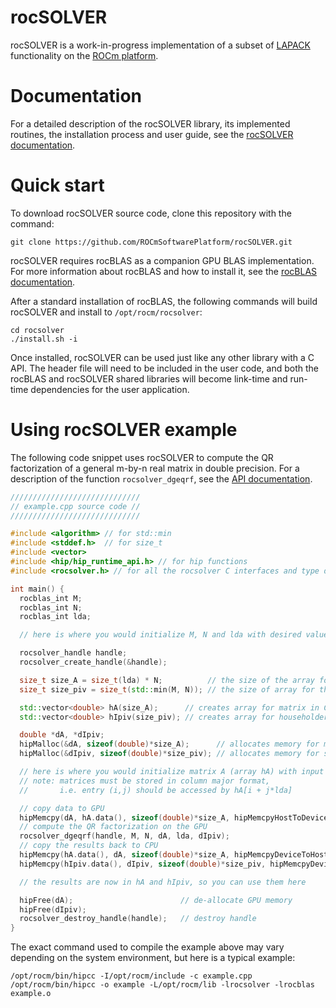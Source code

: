 # rocSOLVER

rocSOLVER is a work-in-progress implementation of a subset of [LAPACK][1]
functionality on the [ROCm platform][2].

# Documentation

For a detailed description of the rocSOLVER library, its implemented routines,
the installation process and user guide, see the [rocSOLVER documentation][3].

# Quick start

To download rocSOLVER source code, clone this repository with the command:

    git clone https://github.com/ROCmSoftwarePlatform/rocSOLVER.git

rocSOLVER requires rocBLAS as a companion GPU BLAS implementation. For
more information about rocBLAS and how to install it, see the
[rocBLAS documentation][4].

After a standard installation of rocBLAS, the following commands will build
rocSOLVER and install to `/opt/rocm/rocsolver`:

    cd rocsolver
    ./install.sh -i

Once installed, rocSOLVER can be used just like any other library with a C API.
The header file will need to be included in the user code, and both the rocBLAS
and rocSOLVER shared libraries will become link-time and run-time dependencies
for the user application.

# Using rocSOLVER example

The following code snippet uses rocSOLVER to compute the QR factorization of a
general m-by-n real matrix in double precision. For a description of the
function `rocsolver_dgeqrf`, see the [API documentation][5].

```cpp
/////////////////////////////
// example.cpp source code //
/////////////////////////////

#include <algorithm> // for std::min
#include <stddef.h>  // for size_t
#include <vector>
#include <hip/hip_runtime_api.h> // for hip functions
#include <rocsolver.h> // for all the rocsolver C interfaces and type declarations

int main() {
  rocblas_int M;
  rocblas_int N;
  rocblas_int lda;

  // here is where you would initialize M, N and lda with desired values

  rocsolver_handle handle;
  rocsolver_create_handle(&handle);

  size_t size_A = size_t(lda) * N;          // the size of the array for the matrix
  size_t size_piv = size_t(std::min(M, N)); // the size of array for the Householder scalars

  std::vector<double> hA(size_A);      // creates array for matrix in CPU
  std::vector<double> hIpiv(size_piv); // creates array for householder scalars in CPU

  double *dA, *dIpiv;
  hipMalloc(&dA, sizeof(double)*size_A);      // allocates memory for matrix in GPU
  hipMalloc(&dIpiv, sizeof(double)*size_piv); // allocates memory for scalars in GPU

  // here is where you would initialize matrix A (array hA) with input data
  // note: matrices must be stored in column major format,
  //       i.e. entry (i,j) should be accessed by hA[i + j*lda]

  // copy data to GPU
  hipMemcpy(dA, hA.data(), sizeof(double)*size_A, hipMemcpyHostToDevice);
  // compute the QR factorization on the GPU
  rocsolver_dgeqrf(handle, M, N, dA, lda, dIpiv);
  // copy the results back to CPU
  hipMemcpy(hA.data(), dA, sizeof(double)*size_A, hipMemcpyDeviceToHost);
  hipMemcpy(hIpiv.data(), dIpiv, sizeof(double)*size_piv, hipMemcpyDeviceToHost);

  // the results are now in hA and hIpiv, so you can use them here

  hipFree(dA);                        // de-allocate GPU memory
  hipFree(dIpiv);
  rocsolver_destroy_handle(handle);   // destroy handle
}
```

The exact command used to compile the example above may vary depending on the
system environment, but here is a typical example:

    /opt/rocm/bin/hipcc -I/opt/rocm/include -c example.cpp
    /opt/rocm/bin/hipcc -o example -L/opt/rocm/lib -lrocsolver -lrocblas example.o


[1]: https://www.netlib.org/lapack/explore-html/index.html
[2]: https://rocm.github.io
[3]: https://rocsolver.readthedocs.io/en/latest
[4]: https://rocblas.readthedocs.io/en/latest
[5]: https://rocsolver.readthedocs.io/en/latest/userguide_api.html#rocsolver-type-geqrf
